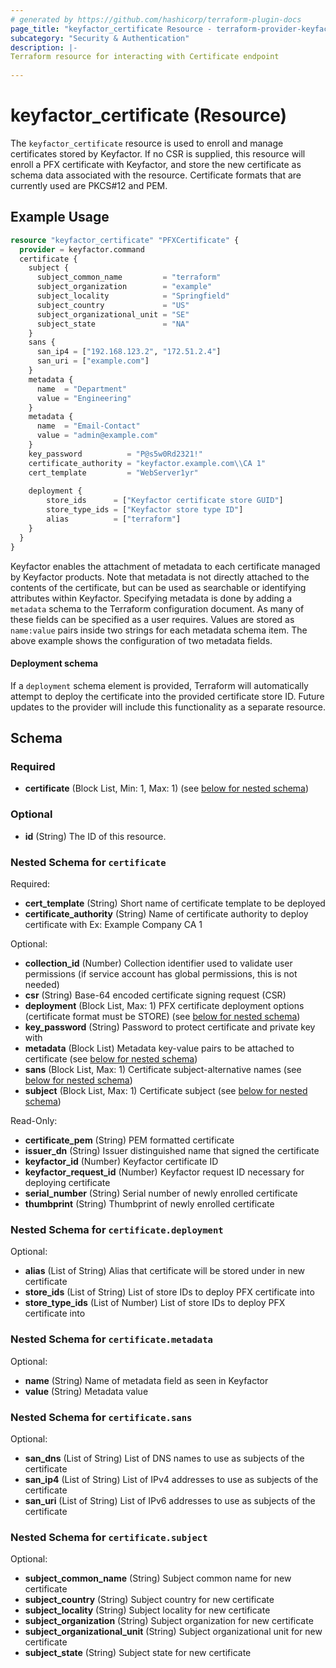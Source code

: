 ```yaml
---
# generated by https://github.com/hashicorp/terraform-plugin-docs
page_title: "keyfactor_certificate Resource - terraform-provider-keyfactor"
subcategory: "Security & Authentication"
description: |-
Terraform resource for interacting with Certificate endpoint
  
---
```


# keyfactor_certificate (Resource)
The ```keyfactor_certificate``` resource is used to enroll and
manage certificates stored by Keyfactor. If no CSR is supplied,
this resource will enroll a PFX certificate with Keyfactor, and
store the new certificate as schema data associated with the
resource. Certificate formats that are currently used are PKCS#12
and PEM.

## Example Usage
```terraform
resource "keyfactor_certificate" "PFXCertificate" {
  provider = keyfactor.command
  certificate {
    subject {
      subject_common_name         = "terraform"
      subject_organization        = "example"
      subject_locality            = "Springfield"
      subject_country             = "US"
      subject_organizational_unit = "SE"
      subject_state               = "NA"
    }
    sans {
      san_ip4 = ["192.168.123.2", "172.51.2.4"]
      san_uri = ["example.com"]
    }
    metadata {
      name  = "Department"
      value = "Engineering"
    }
    metadata {
      name  = "Email-Contact"
      value = "admin@example.com"
    }
    key_password          = "P@s5w0Rd2321!"
    certificate_authority = "keyfactor.example.com\\CA 1"
    cert_template         = "WebServer1yr"
      
    deployment {
        store_ids      = ["Keyfactor certificate store GUID"]
        store_type_ids = ["Keyfactor store type ID"]
        alias          = ["terraform"]
    }
  }
}
```

Keyfactor enables the attachment of metadata to each certificate
managed by Keyfactor products. Note that metadata is not directly
attached to the contents of the certificate, but can be used as
searchable or identifying attributes within Keyfactor. Specifying
metadata is done by adding a ```metadata``` schema to the Terraform
configuration document. As many of these fields can be specified
as a user requires. Values are stored as ```name:value``` pairs
inside two strings for each metadata schema item. The above example
shows the configuration of two metadata fields.

#### Deployment schema
If a ```deployment``` schema element is provided, Terraform will
automatically attempt to deploy the certificate into the provided
certificate store ID. Future updates to the provider will include
this functionality as a separate resource.
<!-- schema generated by tfplugindocs -->
## Schema

### Required

- **certificate** (Block List, Min: 1, Max: 1) (see [below for nested schema](#nestedblock--certificate))

### Optional

- **id** (String) The ID of this resource.

<a id="nestedblock--certificate"></a>
### Nested Schema for `certificate`

Required:

- **cert_template** (String) Short name of certificate template to be deployed
- **certificate_authority** (String) Name of certificate authority to deploy certificate with Ex: Example Company CA 1

Optional:

- **collection_id** (Number) Collection identifier used to validate user permissions (if service account has global permissions, this is not needed)
- **csr** (String) Base-64 encoded certificate signing request (CSR)
- **deployment** (Block List, Max: 1) PFX certificate deployment options (certificate format must be STORE) (see [below for nested schema](#nestedblock--certificate--deployment))
- **key_password** (String) Password to protect certificate and private key with
- **metadata** (Block List) Metadata key-value pairs to be attached to certificate (see [below for nested schema](#nestedblock--certificate--metadata))
- **sans** (Block List, Max: 1) Certificate subject-alternative names (see [below for nested schema](#nestedblock--certificate--sans))
- **subject** (Block List, Max: 1) Certificate subject (see [below for nested schema](#nestedblock--certificate--subject))

Read-Only:

- **certificate_pem** (String) PEM formatted certificate
- **issuer_dn** (String) Issuer distinguished name that signed the certificate
- **keyfactor_id** (Number) Keyfactor certificate ID
- **keyfactor_request_id** (Number) Keyfactor request ID necessary for deploying certificate
- **serial_number** (String) Serial number of newly enrolled certificate
- **thumbprint** (String) Thumbprint of newly enrolled certificate

<a id="nestedblock--certificate--deployment"></a>
### Nested Schema for `certificate.deployment`

Optional:

- **alias** (List of String) Alias that certificate will be stored under in new certificate
- **store_ids** (List of String) List of store IDs to deploy PFX certificate into
- **store_type_ids** (List of Number) List of store IDs to deploy PFX certificate into


<a id="nestedblock--certificate--metadata"></a>
### Nested Schema for `certificate.metadata`

Optional:

- **name** (String) Name of metadata field as seen in Keyfactor
- **value** (String) Metadata value


<a id="nestedblock--certificate--sans"></a>
### Nested Schema for `certificate.sans`

Optional:

- **san_dns** (List of String) List of DNS names to use as subjects of the certificate
- **san_ip4** (List of String) List of IPv4 addresses to use as subjects of the certificate
- **san_uri** (List of String) List of IPv6 addresses to use as subjects of the certificate


<a id="nestedblock--certificate--subject"></a>
### Nested Schema for `certificate.subject`

Optional:

- **subject_common_name** (String) Subject common name for new certificate
- **subject_country** (String) Subject country for new certificate
- **subject_locality** (String) Subject locality for new certificate
- **subject_organization** (String) Subject organization for new certificate
- **subject_organizational_unit** (String) Subject organizational unit for new certificate
- **subject_state** (String) Subject state for new certificate


